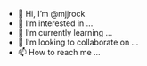 - 👋 Hi, I’m @mjjrock
- 👀 I’m interested in ...
- 🌱 I’m currently learning ...
- 💞️ I’m looking to collaborate on ...
- 📫 How to reach me ...

<!---
mjjrock/mjjrock is a ✨ special ✨ repository because its `README.md` (this file) appears on your GitHub profile.
You can click the Preview link to take a look at your changes.
--->
